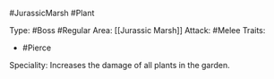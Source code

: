 #JurassicMarsh #Plant

Type: #Boss #Regular
Area: [[Jurassic Marsh]]
Attack: #Melee
Traits:
- #Pierce

Speciality: Increases the damage of all plants in the garden.